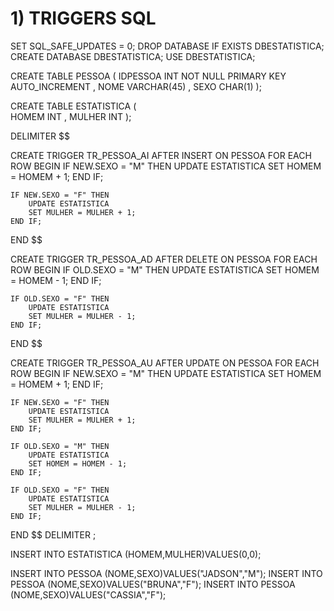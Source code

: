 # 1) TRIGGERS SQL 
 
SET SQL_SAFE_UPDATES = 0;
DROP DATABASE IF EXISTS DBESTATISTICA;
CREATE DATABASE DBESTATISTICA;
USE DBESTATISTICA;

CREATE TABLE PESSOA (
	IDPESSOA INT NOT NULL PRIMARY KEY AUTO_INCREMENT
	, NOME VARCHAR(45)
	, SEXO CHAR(1)
);

CREATE TABLE ESTATISTICA (	
	HOMEM INT
	, MULHER INT
);




DELIMITER $$

CREATE TRIGGER TR_PESSOA_AI AFTER INSERT ON PESSOA FOR EACH ROW
BEGIN 
	IF NEW.SEXO = "M" THEN
    	UPDATE ESTATISTICA
        SET HOMEM = HOMEM + 1;
    END IF;
    
    IF NEW.SEXO = "F" THEN
    	UPDATE ESTATISTICA
        SET MULHER = MULHER + 1;
    END IF;
END $$

CREATE TRIGGER TR_PESSOA_AD AFTER DELETE ON PESSOA FOR EACH ROW
BEGIN 
	IF OLD.SEXO = "M" THEN
    	UPDATE ESTATISTICA
        SET HOMEM = HOMEM - 1;
    END IF;
    
    IF OLD.SEXO = "F" THEN
    	UPDATE ESTATISTICA
        SET MULHER = MULHER - 1;
    END IF;
END $$


CREATE TRIGGER TR_PESSOA_AU AFTER UPDATE ON PESSOA FOR EACH ROW
BEGIN
	IF NEW.SEXO = "M" THEN
    	UPDATE ESTATISTICA
        SET HOMEM = HOMEM + 1;
    END IF;
    
    IF NEW.SEXO = "F" THEN
    	UPDATE ESTATISTICA
        SET MULHER = MULHER + 1;
    END IF;
    
    IF OLD.SEXO = "M" THEN
    	UPDATE ESTATISTICA
        SET HOMEM = HOMEM - 1;
    END IF;
    
    IF OLD.SEXO = "F" THEN
    	UPDATE ESTATISTICA
        SET MULHER = MULHER - 1;
    END IF;
    
END $$
DELIMITER ;

INSERT INTO ESTATISTICA (HOMEM,MULHER)VALUES(0,0);

INSERT INTO PESSOA (NOME,SEXO)VALUES("JADSON","M");
INSERT INTO PESSOA (NOME,SEXO)VALUES("BRUNA","F");
INSERT INTO PESSOA (NOME,SEXO)VALUES("CASSIA","F");


